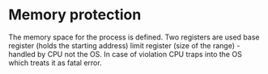 # Memory protection 
  
The memory space for the process is defined. Two registers are used base register (holds the starting address) limit register (size of the range) \- handled by CPU not the OS. In case of violation CPU traps into the OS which treats it as fatal error.